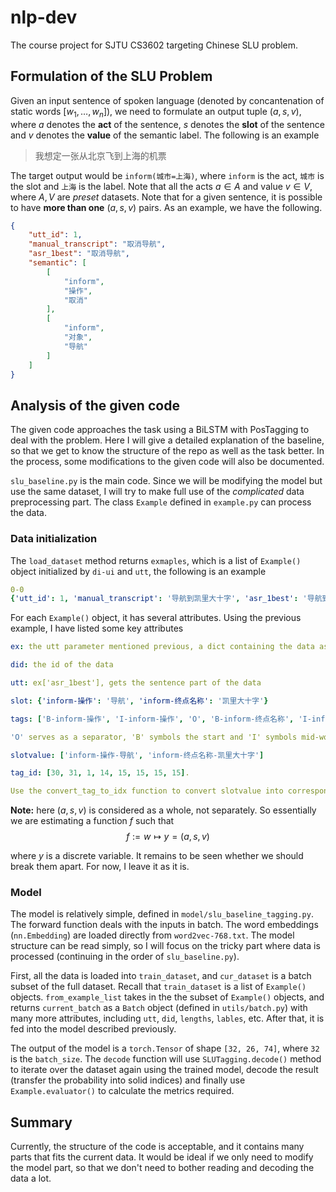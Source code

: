 # nlp-dev

The course project for SJTU CS3602 targeting Chinese SLU problem. 

## Formulation of the SLU Problem

Given an input sentence of spoken language (denoted by concantenation of static words $[w_1,\dots, w_n]$), we need to formulate an output tuple $(a, s, v)$, where $a$ denotes the **act** of the sentence, $s$ denotes the **slot** of the sentence and $v$ denotes the **value** of the semantic label. The following is an example

> 我想定一张从北京飞到上海的机票

The target output would be `inform(城市=上海)`, where `inform` is the act, `城市` is the slot and `上海` is the label. Note that all the acts $a\in A$ and value $v\in V$, where $A,V$ are *preset* datasets. Note that for a given sentence, it is possible to have **more than one** $(a,s,v)$ pairs. As an example, we have the following.

```json
{
    "utt_id": 1,
    "manual_transcript": "取消导航",
    "asr_1best": "取消导航",
    "semantic": [
        [
            "inform",
            "操作",
            "取消"
        ],
        [
            "inform",
            "对象",
            "导航"
        ]
    ]
}
```

## Analysis of the given code

The given code approaches the task using a BiLSTM with PosTagging to deal with the problem. Here I will give a detailed explanation of the baseline, so that we get to know the structure of the repo as well as the task better. In the process, some modifications to the given code will also be documented.

`slu_baseline.py` is the main code. Since we will be modifying the model but use the same dataset, I will try to make full use of the *complicated* data preprocessing part. The class `Example` defined in `example.py` can process the data. 

### Data initialization

The `load_dataset` method returns `exmaples`, which is a list of `Example()` object initialized by `di-ui` and `utt`, the following is an example
```yaml
0-0
{'utt_id': 1, 'manual_transcript': '导航到凯里大十字', 'asr_1best': '导航到凯里大十字', 'semantic': [['inform', '操作', '导航'], ['inform', '终点名称', '凯里大十字']]}
```

For each `Example()` object, it has several attributes. Using the previous example, I have listed some key attributes

```yaml
ex: the utt parameter mentioned previous, a dict containing the data associated with one sentence

did: the id of the data

utt: ex['asr_1best'], gets the sentence part of the data

slot: {'inform-操作': '导航', 'inform-终点名称': '凯里大十字'}

tags: ['B-inform-操作', 'I-inform-操作', 'O', 'B-inform-终点名称', 'I-inform-终点名称', 'I-inform-终点名称', 'I-inform-终点名称', 'I-inform-终点名称']

'O' serves as a separator, 'B' symbols the start and 'I' symbols mid-word. This is used for POS-Tagging later.

slotvalue: ['inform-操作-导航', 'inform-终点名称-凯里大十字']

tag_id: [30, 31, 1, 14, 15, 15, 15, 15]. 

Use the convert_tag_to_idx function to convert slotvalue into corresponding index using existing vocabulary.
```

**Note:** here $(a,s,v)$ is considered as a whole, not separately. So essentially we are estimating a function $f$ such that
$$
    f := w\mapsto y=(a,s,v)
$$

where $y$ is a discrete variable. It remains to be seen whether we should break them apart. For now, I leave it as it is.

### Model

The model is relatively simple, defined in `model/slu_baseline_tagging.py`. The forward function deals with the inputs in batch. The word embeddings (`nn.Embedding`) are loaded directly from `word2vec-768.txt`. The model structure can be read simply, so I will focus on the tricky part where data is processed (continuing in the order of `slu_baseline.py`).

First, all the data is loaded into `train_dataset`, and `cur_dataset` is a batch subset of the full dataset. Recall that `train_dataset` is a list of `Example()` objects. `from_example_list` takes in the the subset of `Example()` objects, and returns `current_batch` as a `Batch` object (defined in `utils/batch.py`) with many more attributes, including `utt`, `did`, `lengths`, `lables`, etc. After that, it is fed into the model described previously.

The output of the model is a `torch.Tensor` of shape `[32, 26, 74]`, where `32` is the `batch_size`. The `decode` function will use `SLUTagging.decode()` method to iterate over the dataset again using the trained model, decode the result (transfer the probability into solid indices) and finally use `Example.evaluator()` to calculate the metrics required.

## Summary

Currently, the structure of the code is acceptable, and it contains many parts that fits the current data. It would be ideal if we only need to modify the model part, so that we don't need to bother reading and decoding the data a lot.

